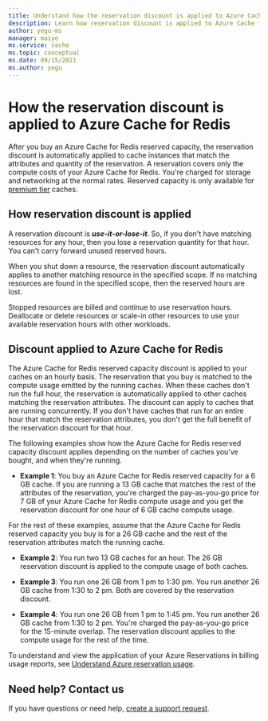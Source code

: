 ```yaml
---
title: Understand how the reservation discount is applied to Azure Cache for Redis | Microsoft Docs
description: Learn how reservation discount is applied to Azure Cache for Redis instances.
author: yegu-ms
manager: maiye
ms.service: cache
ms.topic: conceptual
ms.date: 09/15/2021
ms.author: yegu
---
```

# How the reservation discount is applied to Azure Cache for Redis

After you buy an Azure Cache for Redis reserved capacity, the reservation discount is automatically applied to cache instances that match the attributes and quantity of the reservation. A reservation covers only the compute costs of your Azure Cache for Redis. You're charged for storage and networking at the normal rates. Reserved capacity is only available for [premium tier](../../azure-cache-for-redis/quickstart-create-redis.md) caches.

## How reservation discount is applied

A reservation discount is ***use-it-or-lose-it***. So, if you don't have matching resources for any hour, then you lose a reservation quantity for that hour. You can't carry forward unused reserved hours.

When you shut down a resource, the reservation discount automatically applies to another matching resource in the specified scope. If no matching resources are found in the specified scope, then the reserved hours are lost.

Stopped resources are billed and continue to use reservation hours. Deallocate or delete resources or scale-in other resources to use your available reservation hours with other workloads. 

## Discount applied to Azure Cache for Redis

The Azure Cache for Redis reserved capacity discount is applied to your caches on an hourly basis. The reservation that you buy is matched to the compute usage emitted by the running caches. When these caches don't run the full hour, the reservation is automatically applied to other caches matching the reservation attributes. The discount can apply to caches that are running concurrently. If you don't have caches that run for an entire hour that match the reservation attributes, you don't get the full benefit of the reservation discount for that hour.

The following examples show how the Azure Cache for Redis reserved capacity discount applies depending on the number of caches you've bought, and when they're running.

* **Example 1**: You buy an Azure Cache for Redis reserved capacity for a 6 GB cache. If you are running a 13 GB cache that matches the rest of the attributes of the reservation, you're charged the pay-as-you-go price for 7 GB of your Azure Cache for Redis compute usage and you get the reservation discount for one hour of 6 GB cache compute usage.

For the rest of these examples, assume that the Azure Cache for Redis reserved capacity you buy is for a 26 GB cache and the rest of the reservation attributes match the running cache.

* **Example 2**: You run two 13 GB caches for an hour. The 26 GB reservation discount is applied to the compute usage of both caches.

* **Example 3**: You run one 26 GB from 1 pm to 1:30 pm. You run another 26 GB cache from 1:30 to 2 pm. Both are covered by the reservation discount.

* **Example 4**: You run one 26 GB from 1 pm to 1:45 pm. You run another 26 GB cache from 1:30 to 2 pm. You're charged the pay-as-you-go price for the 15-minute overlap. The reservation discount applies to the compute usage for the rest of the time.

To understand and view the application of your Azure Reservations in billing usage reports, see [Understand Azure reservation usage](./understand-reserved-instance-usage-ea.md).

## Need help? Contact us
If you have questions or need help, [create a support request](https://go.microsoft.com/fwlink/?linkid=2083458).